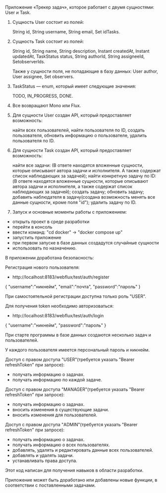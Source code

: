 Приложение «Трекер задач», которое работает с двумя сущностями: User и Task.

1. Сущность User состоит из полей:

   String id,
   String username,
   String email,
   Set<String> idTasks.

2. Сущность Task состоит из полей:

   String id,
   String name,
   String description,
   Instant createdAt,
   Instant updatedAt,
   TaskStatus status,
   String authorId,
   String assigneeId,
   Set<String>observerIds.
   
   Также у сущности поля, не попадающие в базу данных:
    User author,
    User assignee,
    Set<User> observers.

3. TaskStatus — enum, который имеет следующие значения:

    TODO,
    IN_PROGRESS,
    DONE.

4. Все возвращают Mono или Flux.

5. Для сущности User создан API, который предоставляет возможность:

   найти всех пользователей,
   найти пользователя по ID,
   создать пользователя,
   обновить информацию о пользователе,
   удалить пользователя по ID.

6. Для сущности Task создан API, который предоставляет возможность:

   найти все задачи:
      (В ответе находятся вложенные сущности,
       которые описывают автора задачи и исполнителя.
       А также содержат список наблюдающих за задачей);
   найти конкретную задачу по ID:
      (В ответе находятся вложенные сущности,
       которые описывают автора задачи и исполнителя,
       а также содержат список наблюдающих за задачей);
   создать задачу;
   обновить задачу;
   добавить наблюдателя в задачу(создана возможность менять все данные сущности, кроме поля "id");
   удалить задачу по ID.

7. Запуск и основные моменты работы с приложением:
 - открыть проект в среде разработки
 - перейти в консоль
 - ввести команд: "cd docker" -> "docker compose up"
 - запустить приложение
 - при первом запуске в базе данных создадутся случайные сущности
 - использовать по назначению.

В приложении доработана безопасность:

Регистрация нового пользователя:
- http://localhost:8183/webflux/test/auth/register

{
"username":"никнейм",
"email":"почта",
"password":"пароль"
}

При самостоятельной регистрации доступна только роль "USER".

Для получения token необходимо авторизоваться:

- http://localhost:8183/webflux/test/auth/login

{
"username":"никнейм",
"password":"пароль"
}

При старте программы в базе данных создаются несколько задач и пользователей.

У каждого пользователя имеется персональный пароль и никнейм.

Доступ с правом доступа "USER"(требуется указать "Bearer refreshToken" при запросе):

 - получать информацию о задачах.
 - получать информацию по каждой задаче.

Доступ с правом доступа "MANAGER"(требуется указать "Bearer refreshToken" при запросе):

- получать информацию о задачах.
- вносить изменения в существующие задачи.
- вносить изменения для пользователей.

Доступ с правом доступа "ADMIN"(требуется указать "Bearer refreshToken" при запросе):

- получать информацию о задачах.
- получать информацию о всех пользователях.
- добавлять, удалять и редактировать данные всех пользователей.
- добавлять и удалять задачи.
- устанавливать права доступа. 

Этот код написан для получения навыков в области разработки.

Приложение может быть доработано или добавлены новые функции, в соответствии с поставленными задачами.